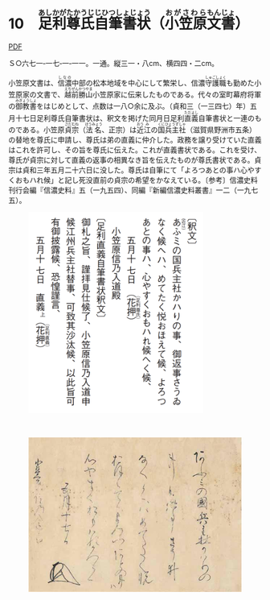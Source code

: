 # 10　<ruby>足<rt>あし</rt></ruby><ruby>利<rt>かが</rt></ruby><ruby>尊<rt>たか</rt></ruby><ruby>氏<rt>うじ</rt></ruby><ruby>自筆書状<rt>じひつしょじょう</rt></ruby>（<ruby>小笠原<rt>おがさわら</rt></ruby><ruby>文<rt>もん</rt></ruby><ruby>書<rt>じょ</rt></ruby>）

<a href="../pdf/010.pdf" target="_blank">PDF</a>

Ｓ○六七一‐一七‐一‐一一。一通。縦三一・八cm、横四四・二cm。

小笠原文書は、<ruby>信濃<rt>しなの</rt></ruby>中部の松本地域を中心にして繁栄し、信濃<ruby>守<rt>しゅ</rt></ruby><ruby>護職<rt>ごしょく</rt></ruby>も勤めた小笠原家の文書で、<ruby>越<rt>えち</rt></ruby><ruby>前<rt>ぜん</rt></ruby><ruby>勝<rt>かつ</rt></ruby><ruby>山<rt>やま</rt></ruby>小笠原家に伝来したものである。代々の室町幕府将軍の<ruby>御教<rt>みぎょう</rt></ruby><ruby>書<rt>しょ</rt></ruby>をはじめとして、点数は一八○余に及ぶ。（貞和三（一三四七）年）五月十七日足利尊氏自筆書状は、釈文を掲げた同月日足利<ruby>直<rt>ただ</rt></ruby><ruby>義<rt>よし</rt></ruby>自筆書状と一連のものである。小笠原<ruby>貞<rt>さだ</rt></ruby><ruby>宗<rt>むね</rt></ruby>（<ruby>法名<rt>ほうみょう</rt></ruby>、正宗）は<ruby>近<rt>おう</rt></ruby><ruby>江<rt>み</rt></ruby>の<ruby>国<rt>くに</rt></ruby><ruby>兵主社<rt>ひょうずしゃ</rt></ruby>（滋賀県野洲市五条）の替地を尊氏に申請し、尊氏は弟の直義に仲介した。政務を譲り受けていた直義はこれを許可し、その旨を尊氏に伝えた。これが直義書状である。これを受け、尊氏が貞宗に対して直義の返事の相異なき旨を伝えたものが尊氏書状である。貞宗は貞和三年五月二十六日に没した。尊氏は自筆にて「よろつあとの事ハ心やすくおもハれ候」と記し死没直前の貞宗の希望をかなえている。〔参考〕信濃史料刊行会編『信濃史料』五（一九五四）、同編『新編信濃史料叢書』一二（一九七五）。

<figure>
    <img style="height: 400px" src="../img/010_text.png"/>
</figure>

<br/>

<figure>
    <img src="../img/010.jpeg"/>
</figure>